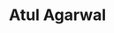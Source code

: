 ---
title: Atul Agarwal
image: "@assets/people/AA.jpg"
startYear: "2024"
endYear: "2025"
pronouns: "he/him"
---